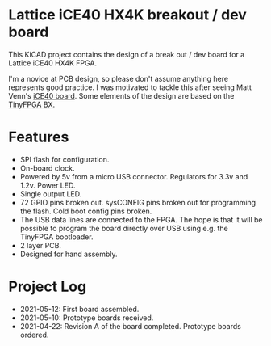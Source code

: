 # Lattice iCE40 HX4K breakout / dev board

This KiCAD project contains the design of a break out / dev board for
a Lattice iCE40 HX4K FPGA.

I'm a novice at PCB design, so please don't assume anything here
represents good practice. I was motivated to tackle this after seeing
Matt Venn's [iCE40 board](https://github.com/mattvenn/first-fpga-pcb).
Some elements of the design are based on
the [TinyFPGA BX](https://github.com/tinyfpga/TinyFPGA-BX).

# Features

* SPI flash for configuration.
* On-board clock.
* Powered by 5v from a micro USB connector. Regulators for 3.3v and
  1.2v. Power LED.
* Single output LED.
* 72 GPIO pins broken out. sysCONFIG pins broken out for programming
  the flash. Cold boot config pins broken.
* The USB data lines are connected to the FPGA. The hope is that it
  will be possible to program the board directly over USB using e.g.
  the TinyFPGA bootloader.
* 2 layer PCB.
* Designed for hand assembly.

# Project Log

* 2021-05-12: First board assembled.
* 2021-05-10: Prototype boards received.
* 2021-04-22: Revision A of the board completed. Prototype boards
  ordered.
